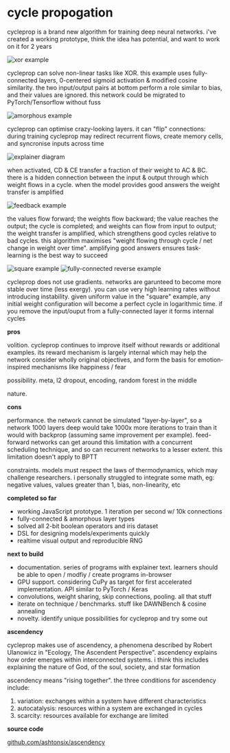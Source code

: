 # cycle propogation

cycleprop is a brand new algorithm for training deep neural networks. i've
created a working prototype, think the idea has potential, and want to work on
it for 2 years

![xor example]()

cycleprop can solve non-linear tasks like XOR. this example uses fully-connected
layers, 0-centered sigmoid activation & modified cosine similarity. the two
input/output pairs at bottom perform a role similar to bias, and their values
are ignored. this network could be migrated to PyTorch/Tensorflow without fuss

![amorphous example]()

cycleprop can optimise crazy-looking layers. it can "flip" connections: during
training cycleprop may redirect recurrent flows, create memory cells, and
syncronise inputs across time

![explainer diagram]()

when activated, CD & CE transfer a fraction of their weight to AC & BC. there is
a hidden connection between the input & output through which weight flows in a
cycle. when the model provides good answers the weight transfer is amplified

![feedback example]()

the values flow forward; the weights flow backward; the value reaches the
output; the cycle is completed; and weights can flow from input to output; the
weight transfer is amplified, which strengthens good cycles relative to bad
cycles. this algorithm maximises "weight flowing through cycle / net change in
weight over time". amplifying good answers ensures task-learning is the best way
to succeed

![square example]() ![fully-connected reverse example]()

cycleprop does not use gradients. networks are garunteed to become more stable
over time (less exergy). you can use very high learning rates without
introducing instability. given uniform value in the "square" example, any
initial weight configuration will become a perfect cycle in logarithmic time. if
you remove the input/ouput from a fully-connected layer it forms internal cycles

**pros**

volition. cycleprop continues to improve itself without rewards or additional
examples. its reward mechanism is largely internal which may help the network
consider wholly original objectives, and form the basis for emotion-inspired
mechanisms like happiness / fear

possibility. meta, l2 dropout, encoding, random forest in the middle

nature.

**cons**

performance. the network cannot be simulated "layer-by-layer", so a network 1000
layers deep would take 1000x more iterations to train than it would with
backprop (assuming same improvement per example). feed-forward networks can get
around this limitation with a concurrent scheduling technique, and so can
recurrent networks to a lesser extent. this limitation doesn't apply to BPTT

constraints. models must respect the laws of thermodynamics, which may challenge
researchers. i personally struggled to integrate some math, eg: negative values,
values greater than 1, bias, non-linearity, etc

**completed so far**

- working JavaScript prototype. 1 iteration per second w/ 10k connections
- fully-connected & amorphous layer types
- solved all 2-bit boolean operators and iris dataset
- DSL for designing models/experiments quickly
- realtime visual output and reproducible RNG

**next to build**

- documentation. series of programs with explainer text. learners should be able
  to open / modfiy / create programs in-browser
- GPU support. considering CuPy as target for first accelerated implementation.
  API similar to PyTorch / Keras
- convolutions, weight sharing, skip connections, pooling. all that stuff
- iterate on technique / benchmarks. stuff like DAWNBench & cosine annealing
- novelty. identify unique possibilities for cycleprop and try some out

**ascendency**

cycleprop makes use of ascendency, a phenomena described by Robert Ulanowicz in
"Ecology, The Ascendent Perspective". ascendency explains how order emerges
within interconnected systems. i think this includes explaining the nature of
God, of the soul, society, and star formation

ascendency means "rising together". the three conditions for ascendency include:

1.  variation: exchanges within a system have different characteristics
2.  autocatalysis: resources within a system are exchanged in cycles
3.  scarcity: resources available for exchange are limited

**source code**

[github.com/ashtonsix/ascendency](https://github.com/ashtonsix/ascendency)
